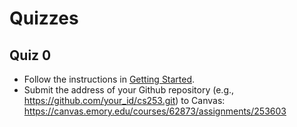 # Quizzes

## Quiz 0

* Follow the instructions in [Getting Started](getting_started.md).
* Submit the address of your Github repository (e.g., https://github.com/your_id/cs253.git) to Canvas: https://canvas.emory.edu/courses/62873/assignments/253603



